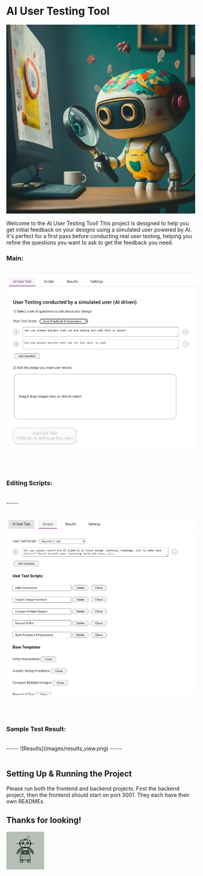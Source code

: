 # AI User Testing Tool

<img src="images/hero.jpeg" width="500px" />

Welcome to the AI User Testing Tool! This project is designed to help you get initial feedback on your designs using a simulated user powered by AI. It's perfect for a first pass before conducting real user testing, helping you refine the questions you want to ask to get the feedback you need.


### Main:

![Main](images/main.png)
-----
 <br/><br/>
### Editing Scripts:
 <br/>
 -----
 
![Scripts](images/scripts.png)
-----
 <br/><br/>
### Sample Test Result:
 <br/>
 -----
![Results](images/results_view.png)
 -----
 <br/><br/>

## Setting Up & Running the Project
Please run both the frontend and backend projects. First the backend project, then the frontend should start on port 3001.
They each have their own READMEs.


## Thanks for looking!

<img src="images/icon.png" width="100px" />
